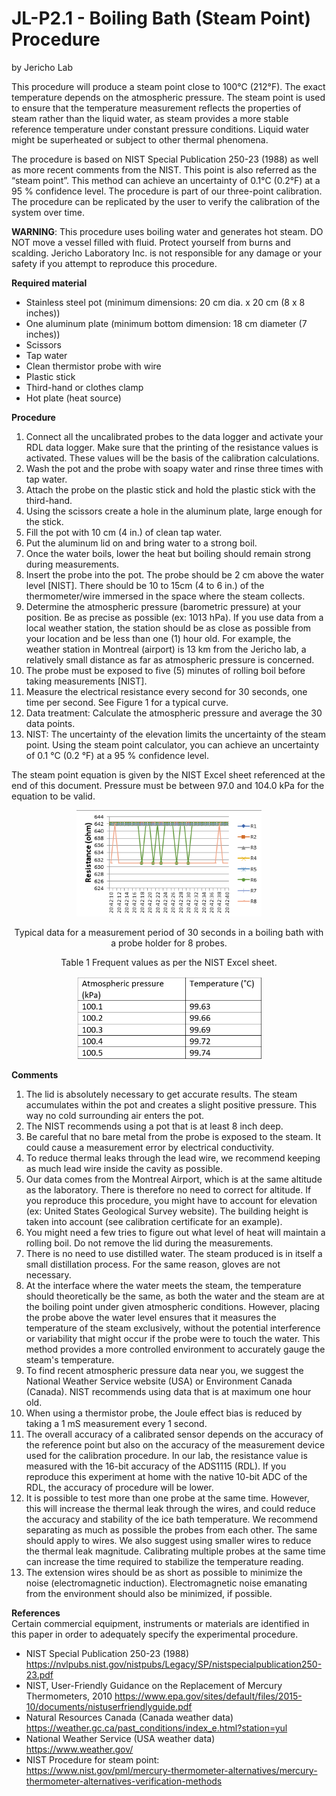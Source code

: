 JL-P2.1 - Boiling Bath (Steam Point) Procedure
=================================
by Jericho Lab

This procedure will produce a steam point close to 100°C (212°F). The exact temperature depends on the atmospheric pressure. The steam point is used to ensure that the temperature measurement reflects the properties of steam rather than the liquid water, as steam provides a more stable reference temperature under constant pressure conditions. Liquid water might be superheated or subject to other thermal phenomena.

The procedure is based on  NIST Special Publication 250-23 (1988) as well as more recent comments from the NIST. This point is also referred as the “steam point”. This method can achieve an uncertainty of 0.1°C (0.2°F) at a 95 % confidence level. The procedure is part of our three-point calibration. The procedure can be replicated by the user to verify the calibration of the system over time.

**WARNING**: This procedure uses boiling water and generates hot steam. DO NOT move a vessel filled with fluid. Protect yourself from burns and scalding. Jericho Laboratory Inc. is not responsible for any damage or your safety if you attempt to reproduce this procedure.

**Required material**

- Stainless steel pot (minimum dimensions: 20 cm dia. x 20 cm (8 x 8 inches))
- One aluminum plate (minimum bottom dimension: 18 cm diameter (7 inches))
- Scissors
- Tap water
- Clean thermistor probe with wire
- Plastic stick
- Third-hand or clothes clamp
- Hot plate (heat source)

**Procedure**

1. Connect all the uncalibrated probes to the data logger and activate your RDL data logger. Make sure that the printing of the resistance values is activated. These values will be the basis of the calibration calculations.
2. Wash the pot and the probe with soapy water and rinse three times with tap water.
3. Attach the probe on the plastic stick and hold the plastic stick with the third-hand.
4. Using the scissors create a hole in the aluminum plate, large enough for the stick.
5. Fill the pot with 10 cm (4 in.) of clean tap water.
6. Put the aluminum lid on and bring water to a strong boil.
7. Once the water boils, lower the heat but boiling should remain strong during measurements.
8. Insert the probe into the pot. The probe should be 2 cm above the water level \[NIST\]. There should be 10 to 15cm (4 to 6 in.) of the thermometer/wire immersed in the space where the steam collects.
9. Determine the atmospheric pressure (barometric pressure) at your position. Be as precise as possible (ex: 1013 hPa). If you use data from a local weather station, the station should be as close as possible from your location and be less than one (1) hour old. For example, the weather station in Montreal (airport) is 13 km from the Jericho lab, a relatively small distance as far as atmospheric pressure is concerned.
10. The probe must be exposed to five (5) minutes of rolling boil before taking measurements \[NIST\].
11. Measure the electrical resistance every second for 30 seconds, one time per second. See Figure 1 for a typical curve.
12. Data treatment: Calculate the atmospheric pressure and average the 30 data points.
13. NIST: The uncertainty of the elevation limits the uncertainty of the steam point. Using the steam point calculator, you can achieve an uncertainty of 0.1 °C (0.2 °F) at a 95 % confidence level.

The steam point equation is given by the NIST Excel sheet referenced at the end of this document. Pressure must be between 97.0 and 104.0 kPa for the equation to be valid.

 <figure>
  <p align="center">
   <img src="../Calibration Procedures/images/JL1.png" style="width:70%"
  </p>
 </figure>
 <p align="center"> Typical data for a measurement period of 30 seconds in a boiling bath with a probe holder for 8 probes.

<p align="center"> 
 Table 1 Frequent values as per the NIST Excel sheet.
 
<figure>
 <p align="center">
   <img src="../Calibration Procedures/images/JL2.png" Style="width:70%"
 </p>
</figure>


**Comments**

1. The lid is absolutely necessary to get accurate results. The steam accumulates within the pot and creates a slight positive pressure. This way no cold surrounding air enters the pot.
2. The NIST recommends using a pot that is at least 8 inch deep.
3. Be careful that no bare metal from the probe is exposed to the steam. It could cause a measurement error by electrical conductivity.
4. To reduce thermal leaks through the lead wire, we recommend keeping as much lead wire inside the cavity as possible.
5. Our data comes from the Montreal Airport, which is at the same altitude as the laboratory. There is therefore no need to correct for altitude. If you reproduce this procedure, you might have to account for elevation (ex: United States Geological Survey website). The building height is taken into account (see calibration certificate for an example).
6. You might need a few tries to figure out what level of heat will maintain a rolling boil. Do not remove the lid during the measurements.
7. There is no need to use distilled water. The steam produced is in itself a small distillation process. For the same reason, gloves are not necessary.
8. At the interface where the water meets the steam, the temperature should theoretically be the same, as both the water and the steam are at the boiling point under given atmospheric conditions. However, placing the probe above the water level ensures that it measures the temperature of the steam exclusively, without the potential interference or variability that might occur if the probe were to touch the water. This method provides a more controlled environment to accurately gauge the steam's temperature.
9. To find recent atmospheric pressure data near you, we suggest the National Weather Service website (USA) or Environment Canada (Canada). NIST recommends using data that is at maximum one hour old.
10. When using a thermistor probe, the Joule effect bias is reduced by taking a 1 mS measurement every 1 second.
11. The overall accuracy of a calibrated sensor depends on the accuracy of the reference point but also on the accuracy of the measurement device used for the calibration procedure. In our lab, the resistance value is measured with the 16-bit accuracy of the ADS1115 (RDL). If you reproduce this experiment at home with the native 10-bit ADC of the RDL, the accuracy of procedure will be lower.
12. It is possible to test more than one probe at the same time. However, this will increase the thermal leak through the wires, and could reduce the accuracy and stability of the ice bath temperature. We recommend separating as much as possible the probes from each other. The same should apply to wires. We also suggest using smaller wires to reduce the thermal leak magnitude. Calibrating multiple probes at the same time can increase the time required to stabilize the temperature reading.
13. The extension wires should be as short as possible to minimize the noise (electromagnetic induction). Electromagnetic noise emanating from the environment should also be minimized, if possible.

**References**  
Certain commercial equipment, instruments or materials are identified in this paper in order to adequately specify the experimental procedure. 

- NIST Special Publication 250-23 (1988)  
https://nvlpubs.nist.gov/nistpubs/Legacy/SP/nistspecialpublication250-23.pdf  
- NIST, User-Friendly Guidance on the Replacement of Mercury Thermometers, 2010  https://www.epa.gov/sites/default/files/2015-10/documents/nistuserfriendlyguide.pdf
- Natural Resources Canada (Canada weather data)  
<https://weather.gc.ca/past_conditions/index_e.html?station=yul>
- National Weather Service (USA weather data)  
<https://www.weather.gov/>
- NIST Procedure for steam point:  
<https://www.nist.gov/pml/mercury-thermometer-alternatives/mercury-thermometer-alternatives-verification-methods>



